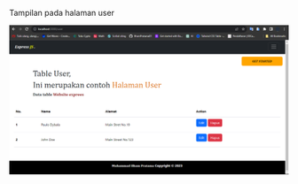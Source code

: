 <p>Tampilan pada halaman user</p>

![alt text](https://github.com/IlhamPratama01/belajar_node.js/blob/main/TampilanWeb.png?raw=true)
